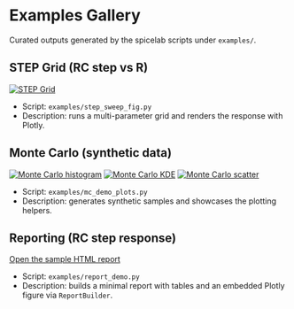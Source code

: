 # Examples Gallery

Curated outputs generated by the spicelab scripts under `examples/`.

## STEP Grid (RC step vs R)

[![STEP Grid](assets/examples/step_grid.png)](sweeps-step.md)

- Script: `examples/step_sweep_fig.py`
- Description: runs a multi-parameter grid and renders the response with Plotly.

## Monte Carlo (synthetic data)

[![Monte Carlo histogram](assets/examples/mc_hist.png)](monte-carlo.md)
[![Monte Carlo KDE](assets/examples/mc_metric_kde.png)](monte-carlo.md)
[![Monte Carlo scatter](assets/examples/mc_R1_vs_metric.png)](monte-carlo.md)

- Script: `examples/mc_demo_plots.py`
- Description: generates synthetic samples and showcases the plotting helpers.

## Reporting (RC step response)

[Open the sample HTML report](assets/examples/rc_report_demo.html)

- Script: `examples/report_demo.py`
- Description: builds a minimal report with tables and an embedded Plotly figure via `ReportBuilder`.
